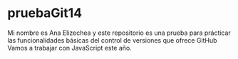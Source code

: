 # pruebaGit14
Mi nombre es Ana Elizechea y este repositorio es una prueba para prácticar las funcionalidades básicas del control de versiones que ofrece GitHub
Vamos a trabajar con JavaScript este año.
